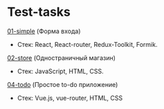 # Test-tasks

[01-simple](https://test-tasks-ashy.vercel.app/) (Форма входа)
* Стек: React, React-router, Redux-Toolkit, Formik.


[02-store](https://test-tasks-8vcr.vercel.app/) (Одностраничный магазин)
* Стек: JavaScript, HTML, CSS.

[04-todo](https://test-tasks-ocrd.vercel.app/) (Простое to-do приложение)
* Стек: Vue.js, vue-router, HTML, CSS

